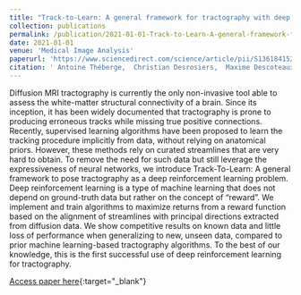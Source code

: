 ```yaml
---
title: "Track-to-Learn: A general framework for tractography with deep reinforcement learning"
collection: publications
permalink: /publication/2021-01-01-Track-to-Learn-A-general-framework-for-tractography-with-deep-reinforcement-learning
date: 2021-01-01
venue: 'Medical Image Analysis'
paperurl: 'https://www.sciencedirect.com/science/article/pii/S1361841521001390'
citation: ' Antoine Théberge,  Christian Desrosiers,  Maxime Descoteaux,  Pierre-Marc Jodoin, &quot;Track-to-Learn: A general framework for tractography with deep reinforcement learning.&quot; Medical Image Analysis, 2021.'
---
```


Diffusion MRI tractography is currently the only non-invasive tool able to assess the white-matter structural connectivity of a brain. Since its inception, it has been widely documented that tractography is prone to producing erroneous tracks while missing true positive connections. Recently, supervised learning algorithms have been proposed to learn the tracking procedure implicitly from data, without relying on anatomical priors. However, these methods rely on curated streamlines that are very hard to obtain. To remove the need for such data but still leverage the expressiveness of neural networks, we introduce Track-To-Learn: A general framework to pose tractography as a deep reinforcement learning problem. Deep reinforcement learning is a type of machine learning that does not depend on ground-truth data but rather on the concept of “reward”. We implement and train algorithms to maximize returns from a reward function based on the alignment of streamlines with principal directions extracted from diffusion data. We show competitive results on known data and little loss of performance when generalizing to new, unseen data, compared to prior machine learning-based tractography algorithms. To the best of our knowledge, this is the first successful use of deep reinforcement learning for tractography.



[Access paper here](https://www.sciencedirect.com/science/article/pii/S1361841521001390){:target="_blank"}
